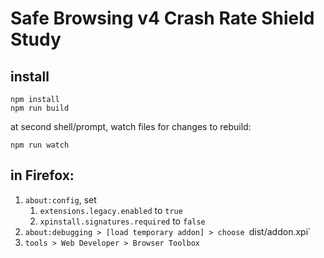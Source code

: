 # Safe Browsing v4 Crash Rate Shield Study

## install

    npm install
    npm run build

at second shell/prompt, watch files for changes to rebuild:

    npm run watch

## in Firefox:

1. `about:config`, set
   1. `extensions.legacy.enabled` to `true`
   2. `xpinstall.signatures.required` to `false`
2. `about:debugging > [load temporary addon] > choose `dist/addon.xpi`
3. `tools > Web Developer > Browser Toolbox`

